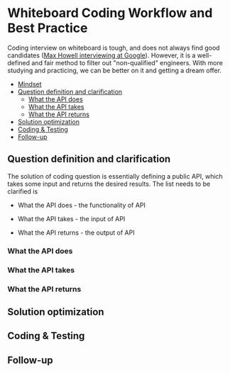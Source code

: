 # Whiteboard Coding Workflow and Best Practice

Coding interview on whiteboard is tough, and does not always find good candidates ([Max Howell interviewing at Google](https://www.quora.com/Whats-the-logic-behind-Google-rejecting-Max-Howell-the-author-of-Homebrew-for-not-being-able-to-invert-a-binary-tree)). However, it is a well-defined and fair method to filter out "non-qualified" engineers. With more studying and practicing, we can be better on it and getting a dream offer.

<!-- MarkdownTOC -->

- [Mindset](##Mindset)
- [Question definition and clarification](#question-definition-and-clarification)
  - [What the API does](#what-the-api-does)
  - [What the API takes](#what-the-api-takes)
  - [What the API returns](#what-the-api-returns)
- [Solution optimization](#solution-optimization)
- [Coding & Testing](#coding-&-testing)
- [Follow-up](#follow-up)

<!-- /MarkdownTOC -->



## Question definition and clarification

The solution of coding question is essentially defining a public API, which takes some input and returns the desired results. The list needs to be clarified is

- What the API does - the functionality of API

- What the API takes - the input of API

- What the API returns - the output of API

### What the API does

### What the API takes

### What the API returns

## Solution optimization

## Coding & Testing

## Follow-up
